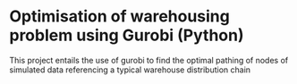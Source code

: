 # Optimisation of warehousing problem using Gurobi (Python)
This project entails the use of gurobi to find the optimal pathing of nodes of simulated data referencing a typical warehouse distribution chain

